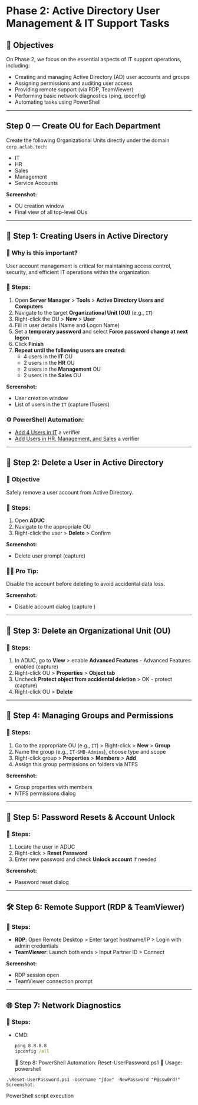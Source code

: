# Phase 2: **Active Directory User Management & IT Support Tasks**

## 🌟 **Objectives**
On Phase 2, we focus on the essential aspects of IT support operations, including:

- Creating and managing Active Directory (AD) user accounts and groups
- Assigning permissions and auditing user access
- Providing remote support (via RDP, TeamViewer)
- Performing basic network diagnostics (ping, ipconfig)
- Automating tasks using PowerShell

---

## Step 0 — Create OU for Each Department

Create the following Organizational Units directly under the domain `corp.aclab.tech`:
- IT
- HR
- Sales
- Management
- Service Accounts

**Screenshot:**
- OU creation window
- Final view of all top-level OUs

---

## 🌟 Step 1: **Creating Users in Active Directory**

### 🔧 **Why is this important?**
User account management is critical for maintaining access control, security, and efficient IT operations within the organization.

### 🔧 **Steps:**
1. Open **Server Manager** > **Tools** > **Active Directory Users and Computers**
2. Navigate to the target **Organizational Unit (OU)** (e.g., `IT`)
3. Right-click the OU > **New** > **User**
4. Fill in user details (Name and Logon Name)
5. Set a **temporary password** and select **Force password change at next logon**
6. Click **Finish**
7. **Repeat until the following users are created:**
   - 4 users in the **IT** OU
   - 2 users in the **HR** OU
   - 2 users in the **Management** OU
   - 2 users in the **Sales** OU

**Screenshot:**
- User creation window
- List of users in the `IT` (capture ITusers)

### ⚙️ **PowerShell Automation:**
- [Add 4 Users in IT](https://github.com/AliChoukatli/CyberShield-Enterprise/blob/main/IT_Support/PowerShell_Script/Add_5_users_IT.ps1) a verifier 
- [Add Users in HR, Management, and Sales](https://github.com/AliChoukatli/CyberShield-Enterprise/blob/main/IT_Support/PowerShell_Script/Add_Users_OUs.ps1) a verifier

---

## 🌟 Step 2: **Delete a User in Active Directory**

### 🎯 **Objective**
Safely remove a user account from Active Directory.

### 🔧 **Steps:**
1. Open **ADUC**
2. Navigate to the appropriate OU
3. Right-click the user > **Delete** > Confirm

**Screenshot:**
- Delete user prompt (capture)

### 🧑‍💻 **Pro Tip:**
Disable the account before deleting to avoid accidental data loss.

**Screenshot:**
- Disable account dialog (capture )

---

## 🌟 Step 3: **Delete an Organizational Unit (OU)**

### 🔧 **Steps:**
1. In ADUC, go to **View** > enable **Advanced Features** - Advanced Features enabled (capture)
2. Right-click OU > **Properties** > **Object tab**
3. Uncheck **Protect object from accidental deletion** > OK - protect (capture)
4. Right-click OU > **Delete**


---

## 👥 Step 4: **Managing Groups and Permissions**

### 🔧 **Steps:**
1. Go to the appropriate OU (e.g., `IT`) > Right-click > **New** > **Group**
2. Name the group (e.g., `IT-SMB-Admins`), choose type and scope
3. Right-click group > **Properties** > **Members** > **Add**
4. Assign this group permissions on folders via NTFS

**Screenshot:**
- Group properties with members
- NTFS permissions dialog

---

## 🔄 Step 5: **Password Resets & Account Unlock**

### 🔧 **Steps:**
1. Locate the user in ADUC
2. Right-click > **Reset Password**
3. Enter new password and check **Unlock account** if needed

**Screenshot:**
- Password reset dialog

---

## 🛠️ Step 6: **Remote Support (RDP & TeamViewer)**

### 🔧 **Steps:**
- **RDP**: Open Remote Desktop > Enter target hostname/IP > Login with admin credentials
- **TeamViewer**: Launch both ends > Input Partner ID > Connect

**Screenshot:**
- RDP session open
- TeamViewer connection prompt

---

## 🌐 Step 7: **Network Diagnostics**

### 🔧 **Steps:**
- CMD:
  ```cmd
  ping 8.8.8.8
  ipconfig /all
  ```

  💪 Step 8: PowerShell Automation: Reset-UserPassword.ps1
🔧 Usage:
powershell
```
.\Reset-UserPassword.ps1 -Username "jdoe" -NewPassword "P@ssw0rd!"
Screenshot:
```
PowerShell script execution


